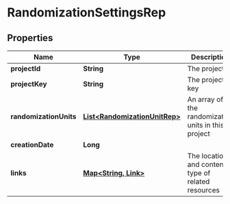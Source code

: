 

# RandomizationSettingsRep


## Properties

| Name | Type | Description | Notes |
|------------ | ------------- | ------------- | -------------|
|**projectId** | **String** | The project ID |  [optional] |
|**projectKey** | **String** | The project key |  [optional] |
|**randomizationUnits** | [**List&lt;RandomizationUnitRep&gt;**](RandomizationUnitRep.md) | An array of the randomization units in this project |  [optional] |
|**creationDate** | **Long** |  |  [optional] |
|**links** | [**Map&lt;String, Link&gt;**](Link.md) | The location and content type of related resources |  [optional] |




